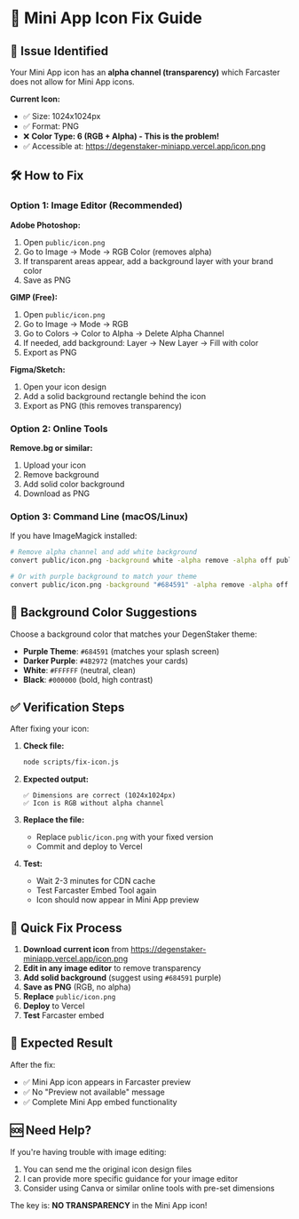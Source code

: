 # 🎯 Mini App Icon Fix Guide

## 🚨 Issue Identified
Your Mini App icon has an **alpha channel (transparency)** which Farcaster does not allow for Mini App icons.

**Current Icon:**
- ✅ Size: 1024x1024px  
- ✅ Format: PNG
- ❌ **Color Type: 6 (RGB + Alpha) - This is the problem!**
- ✅ Accessible at: https://degenstaker-miniapp.vercel.app/icon.png

## 🛠️ How to Fix

### Option 1: Image Editor (Recommended)

**Adobe Photoshop:**
1. Open `public/icon.png`
2. Go to Image → Mode → RGB Color (removes alpha)
3. If transparent areas appear, add a background layer with your brand color
4. Save as PNG

**GIMP (Free):**
1. Open `public/icon.png`
2. Go to Image → Mode → RGB
3. Go to Colors → Color to Alpha → Delete Alpha Channel
4. If needed, add background: Layer → New Layer → Fill with color
5. Export as PNG

**Figma/Sketch:**
1. Open your icon design
2. Add a solid background rectangle behind the icon
3. Export as PNG (this removes transparency)

### Option 2: Online Tools

**Remove.bg or similar:**
1. Upload your icon
2. Remove background
3. Add solid color background
4. Download as PNG

### Option 3: Command Line (macOS/Linux)

If you have ImageMagick installed:
```bash
# Remove alpha channel and add white background
convert public/icon.png -background white -alpha remove -alpha off public/icon_fixed.png

# Or with purple background to match your theme
convert public/icon.png -background "#684591" -alpha remove -alpha off public/icon_fixed.png
```

## 🎨 Background Color Suggestions

Choose a background color that matches your DegenStaker theme:

- **Purple Theme**: `#684591` (matches your splash screen)
- **Darker Purple**: `#4B2972` (matches your cards)
- **White**: `#FFFFFF` (neutral, clean)
- **Black**: `#000000` (bold, high contrast)

## ✅ Verification Steps

After fixing your icon:

1. **Check file:**
   ```bash
   node scripts/fix-icon.js
   ```

2. **Expected output:**
   ```
   ✅ Dimensions are correct (1024x1024px)
   ✅ Icon is RGB without alpha channel
   ```

3. **Replace the file:**
   - Replace `public/icon.png` with your fixed version
   - Commit and deploy to Vercel

4. **Test:**
   - Wait 2-3 minutes for CDN cache
   - Test Farcaster Embed Tool again
   - Icon should now appear in Mini App preview

## 🔄 Quick Fix Process

1. **Download current icon** from https://degenstaker-miniapp.vercel.app/icon.png
2. **Edit in any image editor** to remove transparency
3. **Add solid background** (suggest using `#684591` purple)
4. **Save as PNG** (RGB, no alpha)
5. **Replace** `public/icon.png` 
6. **Deploy** to Vercel
7. **Test** Farcaster embed

## 🎯 Expected Result

After the fix:
- ✅ Mini App icon appears in Farcaster preview
- ✅ No "Preview not available" message
- ✅ Complete Mini App embed functionality

## 🆘 Need Help?

If you're having trouble with image editing:
1. You can send me the original icon design files
2. I can provide more specific guidance for your image editor
3. Consider using Canva or similar online tools with pre-set dimensions

The key is: **NO TRANSPARENCY** in the Mini App icon!